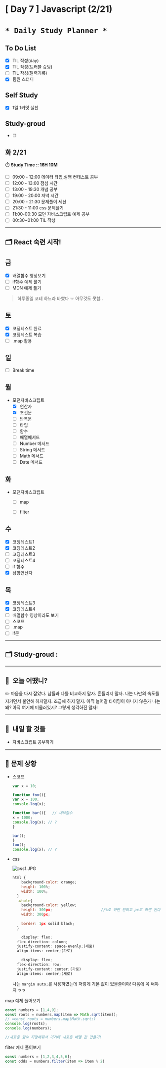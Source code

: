 # [ Day 7 ] Javascript (2/21)

# `* Daily Study Planner *`

## To Do List

- [x]  TIL 작성(day)
- [x]  TIL 작성(트러블 슛팅)
- [ ]  TIL 작성(달력기록)
- [x]  팀원 스터디

## Self Study

- [x]  1일 1커밋 실천

## **Study-groud**

- [ ]  

## 화  2/21

⏱️ **Study Time ::  16H 10M**

- [ ]  09:00 - 12:00 데이터 타입,실행 컨테스트 공부
- [ ]  12:00 - 13:00 점심 시간
- [ ]  13:00 - 19:30 개념 공부
- [ ]  19:00 - 20:00 저녁 시간
- [ ]  20:00 - 21:30 문제풀이 세션
- [ ]  21:30 - 11:00 css 문제풀기
- [ ]  11:00-00:30 모던 자바스크립트 예제 공부
- [ ]  00:30~01:00 TIL 작성

---

## 🗂️ React 숙련 시작!

## 금

- [x]  배열함수 영상보기
- [ ]  if함수 예제 풀기
- [ ]  MDN 예제 풀기

>하루종일 코테 하느라 
바빴다 ㅜ 아무것도 못함..

## 토

- [x]  코딩테스트 완료
- [x]  코딩테스트 복습
- [ ]  .map 활용

## 일

- [ ]  Break time

## 월

- 모던자바스크립트
    - [x]  연산자
    - [x]  조건문
    - [ ]  반복문
    - [ ]  타입
    - [ ]  함수
    - [ ]  배열메서드
    - [ ]  Number 메서드
    - [ ]  String 메서드
    - [ ]  Math 메서드
    - [ ]  Date 메서드

## 화

- 모던자바스크립트
    - [ ]  map
    - [ ]  filter
    

## 수

- [x]  코딩테스트1
- [x]  코딩테스트2
- [ ]  코딩테스트3
- [ ]  코딩테스트4
- [ ]  if 함수
- [x]  삼항연산자

## 목

- [x]  코딩테스트3
- [x]  코딩테스트4
- [ ]  배열함수 영상이라도 보기
- [ ]  스코프
- [ ]  .map
- [ ]  if문

---

## 🗂️ **Study-groud**  :

---

## 🙂  오늘 어땠니?

<aside>
✏️   마음을 다시 잡았다. 남들과 나를 비교하지 말자. 흔들리지 말자. 나는 나만의 속도를 지키면서 불안해 하지말자. 조급해 하지 말자. 아직 늘어갈 타이밍이 아니지 않은가 나는 왜? 아직 여기에 머물러있지? 그렇게 생각하진 말자!

</aside>

---

## 🧳  내일 할 것들

- 자바스크립트 공부하기

---

## 🤔 문제 상황

- 스코프
    
    ```jsx
    var x = 10;
    
    function foo(){
    var x = 100;
    console.log(x);
    
    function bar(){   // 내부함수
    x = 1000;
    console.log(x); // ?
    }
    
    bar();
    }
    foo();
    console.log(x); // ?
    ```
    
- css
    
    ![css1.JPG](%5B%20Day%207%20%5D%20Javascript%20(2%2021)%2046d4db4e709d48dfa3d7bdb9f724e150/css1.jpg)
    
    ```jsx
    html {
        background-color: orange;
        height: 100%;
        width: 100%;
      }
      .whole{
        background-color: yellow;
        height: 300px;                      //%로 하면 안되고 px로 하면 된다 왜?? 가장 바깥쪽에 있는 부분은 px로 그 안은 %로 가능
        width: 300px;
      
        border: 1px solid black;
      }
    ```
    
    ```jsx
    	display: flex; 
      flex-direction: column;
      justify-content: space-evenly;(세로)
      align-items: center;(가로)
    ```
    
    ```jsx
    	display: flex; 
      flex-direction: row;
      justify-content: center;(가로)
      align-items: center;(세로)
    ```
    
    나는 `margin auto;`를 사용하였는데 저렇게 기본 값이 있을줄이야! 다음에 꼭 써야지 ㅎㅎ
    

map 예제 풀어보기

```jsx
const numbers = [1,4,9];
const roots = numbers.map(item => Math.sqrt(item));
// =const roots = numbers.map(Math.sqrt;)
console.log(roots);
console.log(numbers);

//새로운 함수 지정해줘서 거기에 새로운 배열 값 만들기!
```

filter 예제 풀어보기

```jsx
const numbers = [1,2,3,4,5,6];
const odds = numbers.filter(item => item % 2)
```